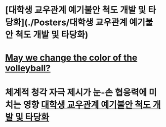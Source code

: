 #  [대학생 교우관계 예기불안 척도 개발 및 타당화](./Posters/대학생 교우관계 예기불안 척도 개발 및 타당화)

#  [May we change the color of the volleyball?](./Posters/VSS)

# 체계적 청각 자극 제시가 눈-손 협응력에 미치는 영향 [대학생 교우관계 예기불안 척도 개발 및 타당화](./Posters/VSS)
